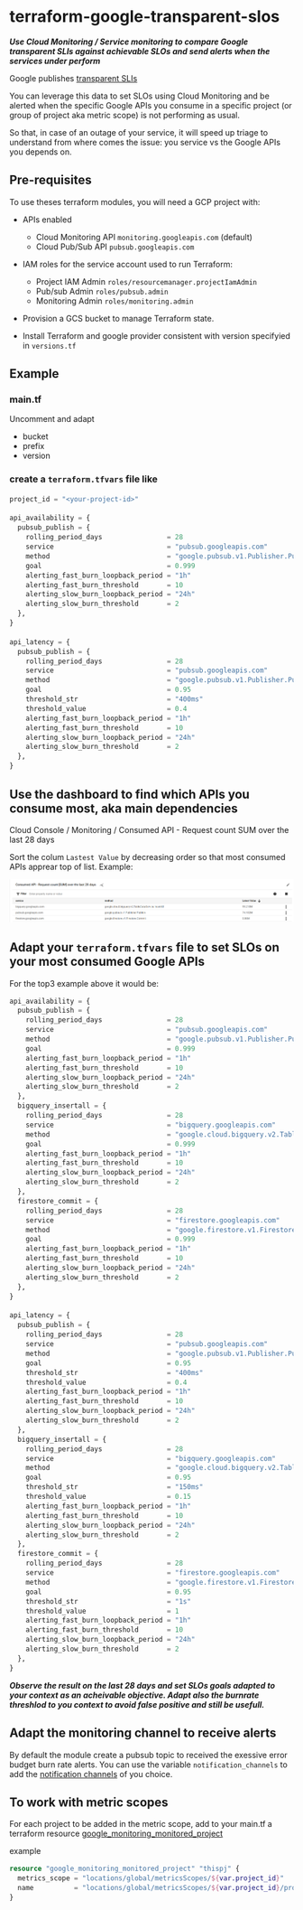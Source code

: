 # terraform-google-transparent-slos

***Use Cloud Monitoring / Service monitoring to compare Google transparent SLIs against achievable SLOs and send alerts when the services under perform***

Google publishes [transparent SLIs](https://cloud.google.com/blog/products/gcp/transparent-slis-see-google-cloud-the-way-your-application-experiences-it)

You can leverage this data to set SLOs using Cloud Monitoring and be alerted when the specific Google APIs you consume in a specific project (or group of project aka metric scope) is not performing as usual.

So that, in case of an outage of your service, it will speed up triage to understand from where comes the issue: you service vs the Google APIs you depends on.

## Pre-requisites

To use theses terraform modules, you will need a GCP project with:  

- APIs enabled
  - Cloud Monitoring API `monitoring.googleapis.com` (default)
  - Cloud Pub/Sub API `pubsub.googleapis.com`

- IAM roles for the service account used to run Terraform:
  - Project IAM Admin `roles/resourcemanager.projectIamAdmin`
  - Pub/sub Admin `roles/pubsub.admin`
  - Monitoring Admin `roles/monitoring.admin`

- Provision a GCS bucket to manage Terraform state.
- Install Terraform and google provider consistent with version specifyied in `versions.tf`

## Example

### main.tf

Uncomment and adapt

- bucket
- prefix
- version

### create a `terraform.tfvars` file like

```terraform
project_id = "<your-project-id>"

api_availability = {
  pubsub_publish = {
    rolling_period_days                = 28
    service                            = "pubsub.googleapis.com"
    method                             = "google.pubsub.v1.Publisher.Publish"
    goal                               = 0.999
    alerting_fast_burn_loopback_period = "1h"
    alerting_fast_burn_threshold       = 10
    alerting_slow_burn_loopback_period = "24h"
    alerting_slow_burn_threshold       = 2
  },
}

api_latency = {
  pubsub_publish = {
    rolling_period_days                = 28
    service                            = "pubsub.googleapis.com"
    method                             = "google.pubsub.v1.Publisher.Publish"
    goal                               = 0.95
    threshold_str                      = "400ms"
    threshold_value                    = 0.4
    alerting_fast_burn_loopback_period = "1h"
    alerting_fast_burn_threshold       = 10
    alerting_slow_burn_loopback_period = "24h"
    alerting_slow_burn_threshold       = 2
  },
}
```

## Use the dashboard to find which APIs you consume most, aka main dependencies

Cloud Console / Monitoring / Consumed API - Request count SUM over the last 28 days

Sort the colum `Lastest Value` by decreasing order so that most consumed APIs apprear top of list. Example:

![top3_consumed_apis_example](_docs/top3_consumed_apis_example.png)

## Adapt your `terraform.tfvars` file to set SLOs on your most consumed Google APIs

For the top3 example above it would be:

```terraform
api_availability = {
  pubsub_publish = {
    rolling_period_days                = 28
    service                            = "pubsub.googleapis.com"
    method                             = "google.pubsub.v1.Publisher.Publish"
    goal                               = 0.999
    alerting_fast_burn_loopback_period = "1h"
    alerting_fast_burn_threshold       = 10
    alerting_slow_burn_loopback_period = "24h"
    alerting_slow_burn_threshold       = 2
  },
  bigquery_insertall = {
    rolling_period_days                = 28
    service                            = "bigquery.googleapis.com"
    method                             = "google.cloud.bigquery.v2.TableDataService.InsertAll"
    goal                               = 0.999
    alerting_fast_burn_loopback_period = "1h"
    alerting_fast_burn_threshold       = 10
    alerting_slow_burn_loopback_period = "24h"
    alerting_slow_burn_threshold       = 2
  },
  firestore_commit = {
    rolling_period_days                = 28
    service                            = "firestore.googleapis.com"
    method                             = "google.firestore.v1.Firestore.Commit"
    goal                               = 0.999
    alerting_fast_burn_loopback_period = "1h"
    alerting_fast_burn_threshold       = 10
    alerting_slow_burn_loopback_period = "24h"
    alerting_slow_burn_threshold       = 2
  },
}

api_latency = {
  pubsub_publish = {
    rolling_period_days                = 28
    service                            = "pubsub.googleapis.com"
    method                             = "google.pubsub.v1.Publisher.Publish"
    goal                               = 0.95
    threshold_str                      = "400ms"
    threshold_value                    = 0.4
    alerting_fast_burn_loopback_period = "1h"
    alerting_fast_burn_threshold       = 10
    alerting_slow_burn_loopback_period = "24h"
    alerting_slow_burn_threshold       = 2
  },
  bigquery_insertall = {
    rolling_period_days                = 28
    service                            = "bigquery.googleapis.com"
    method                             = "google.cloud.bigquery.v2.TableDataService.InsertAll"
    goal                               = 0.95
    threshold_str                      = "150ms"
    threshold_value                    = 0.15
    alerting_fast_burn_loopback_period = "1h"
    alerting_fast_burn_threshold       = 10
    alerting_slow_burn_loopback_period = "24h"
    alerting_slow_burn_threshold       = 2
  },
  firestore_commit = {
    rolling_period_days                = 28
    service                            = "firestore.googleapis.com"
    method                             = "google.firestore.v1.Firestore.Commit"
    goal                               = 0.95
    threshold_str                      = "1s"
    threshold_value                    = 1
    alerting_fast_burn_loopback_period = "1h"
    alerting_fast_burn_threshold       = 10
    alerting_slow_burn_loopback_period = "24h"
    alerting_slow_burn_threshold       = 2
  },
}
```

***Observe the result on the last 28 days and set SLOs goals adapted to your context as an acheivable objective. Adapt also the burnrate threshlod to you context to avoid false positive and still be usefull.***

## Adapt the monitoring channel to receive alerts

By default the module create a pubsub topic to received the exessive error budget burn rate alerts. You can use the variable `notification_channels` to add the [notification channels](https://cloud.google.com/monitoring/support/notification-options) of you choice.

## To work with metric scopes

For each project to be added in the metric scope, add to your main.tf a terraform resource [google_monitoring_monitored_project](https://registry.terraform.io/providers/hashicorp/google/latest/docs/resources/monitoring_monitored_project)

example

```terraform
resource "google_monitoring_monitored_project" "thispj" {
  metrics_scope = "locations/global/metricsScopes/${var.project_id}"
  name          = "locations/global/metricsScopes/${var.project_id}/projects/tjispj-project-id"
}
```

